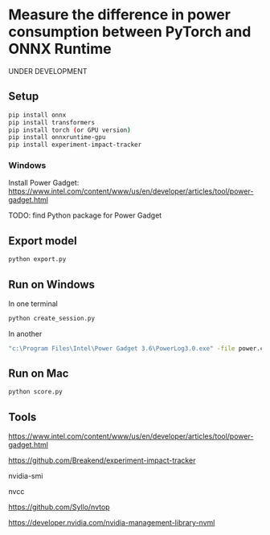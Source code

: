 # Measure the difference in power consumption between PyTorch and ONNX Runtime

UNDER DEVELOPMENT

## Setup

```bash
pip install onnx
pip install transformers
pip install torch (or GPU version)
pip install onnxruntime-gpu
pip install experiment-impact-tracker 
```

### Windows

Install Power Gadget: https://www.intel.com/content/www/us/en/developer/articles/tool/power-gadget.html

TODO: find Python package for Power Gadget 

## Export model

```bash
python export.py
```

## Run on Windows

In one terminal

```bash
python create_session.py
```

In another

```bash
"c:\Program Files\Intel\Power Gadget 3.6\PowerLog3.0.exe" -file power.csv -cmd python run_session.py
```

## Run on Mac

```bash
python score.py
```

## Tools

https://www.intel.com/content/www/us/en/developer/articles/tool/power-gadget.html 

https://github.com/Breakend/experiment-impact-tracker

nvidia-smi

nvcc

https://github.com/Syllo/nvtop


https://developer.nvidia.com/nvidia-management-library-nvml 


